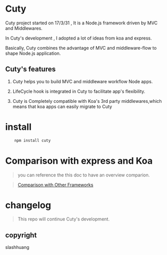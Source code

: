 # Cuty

 Cuty project started on 17/3/31 , It is a Node.js framework driven by MVC and Middlewares.

 In Cuty's development , I adopted a lot of ideas from koa and express.

 Basically, Cuty combines the advantage of MVC and middleware-flow to shape Node.js application.

## Cuty's features

 1. Cuty helps you to build MVC and middleware workflow Node apps.

 2. LifeCycle hook is integrated in Cuty to facilitate app's flexibility.

 3. Cuty is Completely compatible with Koa's 3rd party middlewares,which means that koa apps can easily migrate to Cuty


# install

```js
	npm install cuty
```

# Comparison with express and Koa

> you can reference the this doc to have an overview comparion.

> [Comparison with Other Frameworks ](./doc/comparison.md)

# changelog

> This repo will continue Cuty's development.

## copyright

slashhuang
